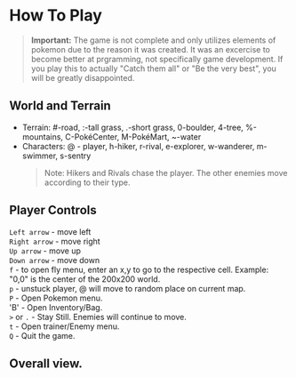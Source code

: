 # How To Play

> **Important:** The game is not complete and only utilizes elements of pokemon due to the reason it was created.
> It was an excercise to become better at prgramming, not specifically game development.
> If you play this to actually "Catch them all" or "Be the very best", you will be greatly disappointed. 

## World and Terrain
  - Terrain: #-road, :-tall grass, .-short grass, 0-boulder, 4-tree, %-mountains, C-PokéCenter, M-PokéMart, ~-water
  - Characters: @ - player, h-hiker, r-rival, e-explorer, w-wanderer, m-swimmer, s-sentry
    > Note: Hikers and Rivals chase the player. The other enemies move according to their type.

## Player Controls  
`Left arrow` - move left  
`Right arrow` - move right  
`Up arrow` - move up  
`Down arrow` - move down  
`f` - to open fly menu, enter an x,y to go to the respective cell. Example: "0,0" is the center of the 200x200 world.  
`p` - unstuck player, @ will move to random place on current map.  
`P` - Open Pokemon menu.  
'B' - Open Inventory/Bag.  
`>` or `.` - Stay Still. Enemies will continue to move.  
`t` - Open trainer/Enemy menu.  
`Q` - Quit the game.  

## Overall view.



